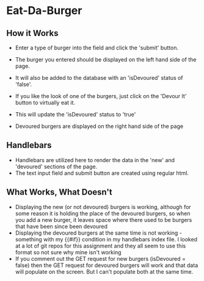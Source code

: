 # Eat-Da-Burger

## How it Works
- Enter a type  of burger into the field and click the 'submit' button. 
- The burger you entered should be displayed on the left hand side of the page.
- It will also be added to the database with an 'isDevoured' status of 'false'.

- If you like the look of one of the burgers, just click on the 'Devour It' button to virtually eat it.
- This will update the 'isDevoured' status to 'true'
- Devoured burgers are displayed on the right hand side of the page

## Handlebars
- Handlebars are utilized here to render the data in the 'new' and 'devoured' sections of the page.
- The text input field and submit button are created using regular html.

## What Works, What Doesn't
- Displaying the new (or not devoured) burgers is working, although for some reason it is holding the place of the devoured burgers, so when you add a new burger, it leaves space where there used to be burgers that have been since been devoured
- Displaying the devoured burgers at the same time is not working - something with my {{#if}} condition in my handlebars index file. I looked at a lot of git repos for this assignment and they all seem to use this format so not sure why mine isn't working
- If you comment out the GET request for new burgers (isDevoured = false) then the GET request for devoured burgers will work and that data will populate on the screen. But I can't populate both at the same time.
